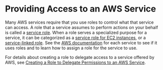 # Providing Access to an AWS Service<a name="id_roles_common-scenarios_services"></a>

Many AWS services require that you use roles to control what that service can access\. A role that a service assumes to perform actions on your behalf is called a [service role](id_roles_terms-and-concepts.md#iam-term-service-role)\. When a role serves a specialized purpose for a service, it can be categorized as a [service role for EC2 instances](id_roles_terms-and-concepts.md#iam-term-service-role-ec2), or a [service\-linked role](id_roles_terms-and-concepts.md#iam-term-service-linked-role)\. See the [AWS documentation](http://docs.aws.amazon.com/) for each service to see if it uses roles and to learn how to assign a role for the service to use\.

For details about creating a role to delegate access to a service offered by AWS, see [Creating a Role to Delegate Permissions to an AWS Service](id_roles_create_for-service.md)\.
